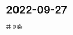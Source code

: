 # 2022-09-27

共 0 条

<!-- BEGIN WEIBO -->
<!-- 最后更新时间 Tue Sep 27 2022 07:02:12 GMT+0800 (China Standard Time) -->

<!-- END WEIBO -->
